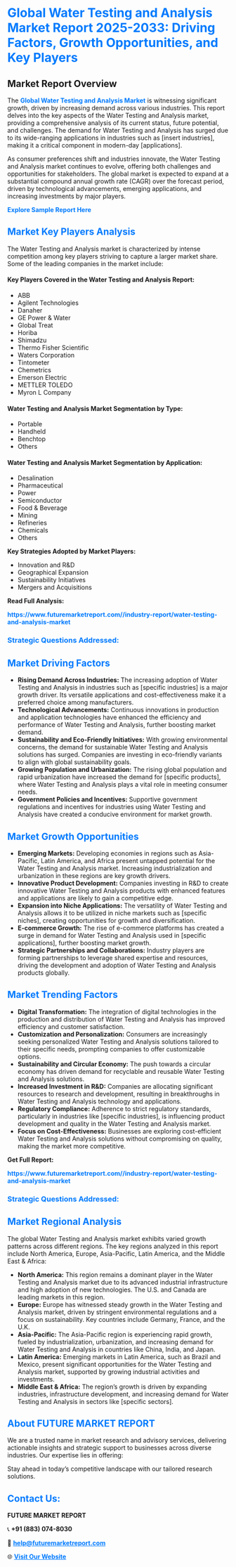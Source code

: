 <h1 style="color: #007BFF;">Global Water Testing and Analysis Market Report 2025-2033: Driving Factors, Growth Opportunities, and Key Players</h1>

<section id="overview">
<h2>Market Report Overview</h2>
<p>The <a href="https://www.futuremarketreport.com//industry-report/water-testing-and-analysis-market" style="color: #007BFF; text-decoration: none;"><strong>Global Water Testing and Analysis Market</strong></a> is witnessing significant growth, driven by increasing demand across various industries. This report delves into the key aspects of the Water Testing and Analysis market, providing a comprehensive analysis of its current status, future potential, and challenges. The demand for Water Testing and Analysis has surged due to its wide-ranging applications in industries such as [insert industries], making it a critical component in modern-day [applications].</p>
<p>As consumer preferences shift and industries innovate, the Water Testing and Analysis market continues to evolve, offering both challenges and opportunities for stakeholders. The global market is expected to expand at a substantial compound annual growth rate (CAGR) over the forecast period, driven by technological advancements, emerging applications, and increasing investments by major players.</p>
</section>

<section id="overview">
<p><a href="https://www.futuremarketreport.com//request-sample/reportId=88034" style="color: #007BFF; text-decoration: none;"><strong>Explore Sample Report Here</strong></a></p>
</section>

<section id="key-players">
<h2 style="color: #007BFF;">Market Key Players Analysis</h2>
<p>The Water Testing and Analysis market is characterized by intense competition among key players striving to capture a larger market share. Some of the leading companies in the market include:</p>
<h4>Key Players Covered in the Water Testing and Analysis Report:</h4>
<ul><li>ABB</li><li>Agilent Technologies</li><li>Danaher</li><li>GE Power &amp; Water</li><li>Global Treat</li><li>Horiba</li><li>Shimadzu</li><li>Thermo Fisher Scientific</li><li>Waters Corporation</li><li>Tintometer</li><li>Chemetrics</li><li>Emerson Electric</li><li>METTLER TOLEDO</li><li>Myron L Company</li></ul>
<h4>Water Testing and Analysis Market Segmentation by Type:</h4>
<ul><li>Portable</li><li>Handheld</li><li>Benchtop</li><li>Others</li></ul>

<h4>Water Testing and Analysis Market Segmentation by Application:</h4>
<ul><li>Desalination</li><li>Pharmaceutical</li><li>Power</li><li>Semiconductor</li><li>Food &amp; Beverage</li><li>Mining</li><li>Refineries</li><li>Chemicals</li><li>Others</li></ul>
<p><strong>Key Strategies Adopted by Market Players:</strong></p>
<ul>
<li>Innovation and R&D</li>
<li>Geographical Expansion</li>
<li>Sustainability Initiatives</li>
<li>Mergers and Acquisitions</li>
</ul>
</section>

<section>
<p><strong>Read Full Analysis: </strong></p><a href="https://www.futuremarketreport.com//industry-report/water-testing-and-analysis-market" style="color: #007BFF; text-decoration: none;"><strong>https://www.futuremarketreport.com//industry-report/water-testing-and-analysis-market</strong></a>
<h3 style="color: #007BFF;">Strategic Questions Addressed:</h3>
</section>

<section id="driving-factors">
<h2 style="color: #007BFF;">Market Driving Factors</h2>
<ul>
<li><strong>Rising Demand Across Industries:</strong> The increasing adoption of Water Testing and Analysis in industries such as [specific industries] is a major growth driver. Its versatile applications and cost-effectiveness make it a preferred choice among manufacturers.</li>
<li><strong>Technological Advancements:</strong> Continuous innovations in production and application technologies have enhanced the efficiency and performance of Water Testing and Analysis, further boosting market demand.</li>
<li><strong>Sustainability and Eco-Friendly Initiatives:</strong> With growing environmental concerns, the demand for sustainable Water Testing and Analysis solutions has surged. Companies are investing in eco-friendly variants to align with global sustainability goals.</li>
<li><strong>Growing Population and Urbanization:</strong> The rising global population and rapid urbanization have increased the demand for [specific products], where Water Testing and Analysis plays a vital role in meeting consumer needs.</li>
<li><strong>Government Policies and Incentives:</strong> Supportive government regulations and incentives for industries using Water Testing and Analysis have created a conducive environment for market growth.</li>
</ul>
</section>

<section id="growth-opportunities">
<h2 style="color: #007BFF;">Market Growth Opportunities</h2>
<ul>
<li><strong>Emerging Markets:</strong> Developing economies in regions such as Asia-Pacific, Latin America, and Africa present untapped potential for the Water Testing and Analysis market. Increasing industrialization and urbanization in these regions are key growth drivers.</li>
<li><strong>Innovative Product Development:</strong> Companies investing in R&D to create innovative Water Testing and Analysis products with enhanced features and applications are likely to gain a competitive edge.</li>
<li><strong>Expansion into Niche Applications:</strong> The versatility of Water Testing and Analysis allows it to be utilized in niche markets such as [specific niches], creating opportunities for growth and diversification.</li>
<li><strong>E-commerce Growth:</strong> The rise of e-commerce platforms has created a surge in demand for Water Testing and Analysis used in [specific applications], further boosting market growth.</li>
<li><strong>Strategic Partnerships and Collaborations:</strong> Industry players are forming partnerships to leverage shared expertise and resources, driving the development and adoption of Water Testing and Analysis products globally.</li>
</ul>
</section>

<section id="trending-factors">
<h2 style="color: #007BFF;">Market Trending Factors</h2>
<ul>
<li><strong>Digital Transformation:</strong> The integration of digital technologies in the production and distribution of Water Testing and Analysis has improved efficiency and customer satisfaction.</li>
<li><strong>Customization and Personalization:</strong> Consumers are increasingly seeking personalized Water Testing and Analysis solutions tailored to their specific needs, prompting companies to offer customizable options.</li>
<li><strong>Sustainability and Circular Economy:</strong> The push towards a circular economy has driven demand for recyclable and reusable Water Testing and Analysis solutions.</li>
<li><strong>Increased Investment in R&D:</strong> Companies are allocating significant resources to research and development, resulting in breakthroughs in Water Testing and Analysis technology and applications.</li>
<li><strong>Regulatory Compliance:</strong> Adherence to strict regulatory standards, particularly in industries like [specific industries], is influencing product development and quality in the Water Testing and Analysis market.</li>
<li><strong>Focus on Cost-Effectiveness:</strong> Businesses are exploring cost-efficient Water Testing and Analysis solutions without compromising on quality, making the market more competitive.</li>
</ul>
</section>

<section>
<p><strong>Get Full Report: </strong></p><a href="https://www.futuremarketreport.com//industry-report/water-testing-and-analysis-market" style="color: #007BFF; text-decoration: none;"><strong>https://www.futuremarketreport.com//industry-report/water-testing-and-analysis-market</strong></a>
<h3 style="color: #007BFF;">Strategic Questions Addressed:</h3>
</section>


<section id="regional-analysis">
<h2 style="color: #007BFF;">Market Regional Analysis</h2>
<p>The global Water Testing and Analysis market exhibits varied growth patterns across different regions. The key regions analyzed in this report include North America, Europe, Asia-Pacific, Latin America, and the Middle East & Africa:</p>
<ul>
<li><strong>North America:</strong> This region remains a dominant player in the Water Testing and Analysis market due to its advanced industrial infrastructure and high adoption of new technologies. The U.S. and Canada are leading markets in this region.</li>
<li><strong>Europe:</strong> Europe has witnessed steady growth in the Water Testing and Analysis market, driven by stringent environmental regulations and a focus on sustainability. Key countries include Germany, France, and the U.K.</li>
<li><strong>Asia-Pacific:</strong> The Asia-Pacific region is experiencing rapid growth, fueled by industrialization, urbanization, and increasing demand for Water Testing and Analysis in countries like China, India, and Japan.</li>
<li><strong>Latin America:</strong> Emerging markets in Latin America, such as Brazil and Mexico, present significant opportunities for the Water Testing and Analysis market, supported by growing industrial activities and investments.</li>
<li><strong>Middle East & Africa:</strong> The region’s growth is driven by expanding industries, infrastructure development, and increasing demand for Water Testing and Analysis in sectors like [specific sectors].</li>
</ul>
</section>

<footer>
<h2 style="color: #007BFF;">About FUTURE MARKET REPORT</h2>
<p>We are a trusted name in market research and advisory services, delivering actionable insights and strategic support to businesses across diverse industries. Our expertise lies in offering:</p>

<p>Stay ahead in today’s competitive landscape with our tailored research solutions.</p>

<h2 style="color: #007BFF;">Contact Us:</h2>
<p><strong>FUTURE MARKET REPORT</strong></p>
<p>📞 <strong>+91 (883) 074-8030</strong></p>
<p>📧 <strong><a href="mailto:help@futuremarketreport.com" style="color: #007BFF;">help@futuremarketreport.com</a></strong></p>
<p>🌐 <strong><a href="https://www.futuremarketreport.com/" style="color: #007BFF;">Visit Our Website</a></strong></p>
</footer>
